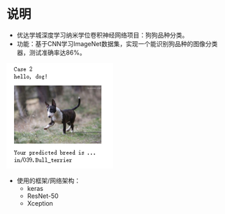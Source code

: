[//]: # (Image References)

[image1]: ./images/case2.png "Sample Output"

# 说明
* 优达学城深度学习纳米学位卷积神经网络项目：狗狗品种分类。
* 功能：基于CNN学习ImageNet数据集，实现一个能识别狗品种的图像分类器，测试准确率达86%。

![Sample Output][image1]

* 使用的框架/网络架构：
  * keras
  * ResNet-50
  * Xception


